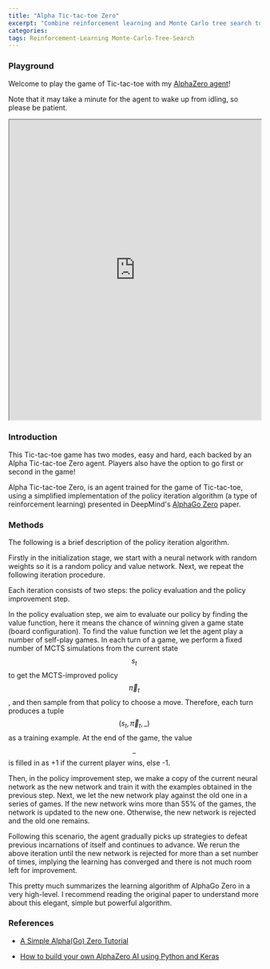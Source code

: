 ```yaml
---
title: "Alpha Tic-tac-toe Zero"
excerpt: "Combine reinforcement learning and Monte Carlo tree search together, which is amazing!"
categories:
tags: Reinforcement-Learning Monte-Carlo-Tree-Search
---
```


### Playground

Welcome to play the game of Tic-tac-toe with my [AlphaZero agent](https://github.com/Te-YuanLiu/alpha-zero)!

Note that it may take a minute for the agent to wake up from idling, so please be patient.

<iframe src="https://teyuanliu.github.io/tic-tac-toe/" title="Tic-tac-toe Game" height="600px" width="100%"></iframe>

### Introduction

This Tic-tac-toe game has two modes, easy and hard, each backed by an Alpha Tic-tac-toe Zero agent. Players also have the option to go first or second in the game!

Alpha Tic-tac-toe Zero, is an agent trained for the game of Tic-tac-toe, using a simplified implementation of the policy iteration algorithm (a type of reinforcement learning) presented in DeepMind's [AlphaGo
Zero](https://deepmind.com/blog/article/alphago-zero-starting-scratch) paper.

### Methods

The following is a brief description of the policy iteration algorithm.

Firstly in the initialization stage, we start with a neural network with random weights so it is a random policy and value network. Next, we repeat the following iteration procedure.

Each iteration consists of two steps: the policy evaluation and the policy improvement step.

In the policy evaluation step, we aim to evaluate our policy by finding the value function, here it means the chance of winning given a game state (board configuration). To find the value function we let the agent play a number of self-play games. In each turn of a game, we perform a fixed number of MCTS simulations from the current state $$s_t$$ to get the MCTS-improved policy $$\vec \pi_t$$, and then sample from that policy to choose a move. Therefore, each turn produces a tuple $$(s_t, \vec \pi_t, \_)$$ as a training example. At the end of the game, the value $$\_$$ is filled in as +1 if the current player wins, else -1.

Then, in the policy improvement step, we make a copy of the current neural network as the new network and train it with the examples obtained in the previous step. Next, we let the new network play against the old one in a series of games. If the new network wins more than 55% of the games, the network is updated to the new one. Otherwise, the new network is rejected and the old one remains.

Following this scenario, the agent gradually picks up strategies to defeat previous incarnations of itself and continues to advance. We rerun the above iteration until the new network is rejected for more than a set number of times, implying the learning has converged and there is not much room left for improvement.

This pretty much summarizes the learning algorithm of AlphaGo Zero in a very high-level. I recommend reading the original paper to understand more about this elegant, simple but powerful algorithm.

### References

- [A Simple Alpha(Go) Zero Tutorial](https://web.stanford.edu/~surag/posts/alphazero.html)

- [How to build your own AlphaZero AI using Python and Keras](https://medium.com/applied-data-science/how-to-build-your-own-alphazero-ai-using-python-and-keras-7f664945c188)

